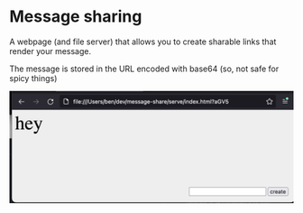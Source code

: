 # Message sharing

A webpage (and file server) that allows you to create sharable links that render your message.

The message is stored in the URL encoded with base64 (so, not safe for spicy things)

![screenshot](screenshot.jpg)
